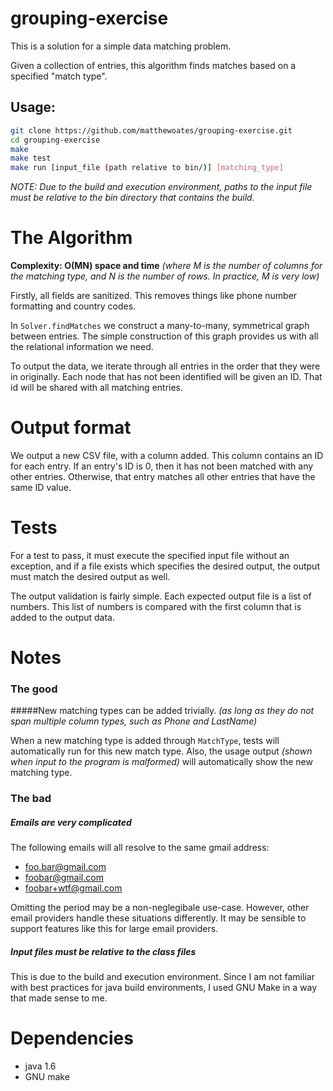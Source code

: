grouping-exercise
=========
This is a solution for a simple data matching problem.

Given a collection of entries, this algorithm finds matches based on a specified "match type".

Usage:
--------------

```sh
git clone https://github.com/matthewoates/grouping-exercise.git
cd grouping-exercise
make
make test
make run [input_file (path relative to bin/)] [matching_type]
```
*NOTE: Due to the build and execution environment, paths to the input file must be relative to the bin directory that contains the build.*

# The Algorithm
**Complexity: O(MN) space and time**
*(where M is the number of columns for the matching type, and N is the number of rows. In practice, M is very low)*

Firstly, all fields are sanitized. This removes things like phone number formatting and country codes.

In `Solver.findMatches` we construct a many-to-many, symmetrical graph between entries. The simple construction of this  graph provides us with all the relational information we need.

To output the data, we iterate through all entries in the order that they were in originally. Each node that has not been identified will be given an ID. That id will be shared with all matching entries.

# Output format
We output a new CSV file, with a column added. This column contains an ID for each entry. If an entry's ID is 0, then it has not been matched with any other entries. Otherwise, that entry matches all other entries that have the same ID value.

# Tests
For a test to pass, it must execute the specified input file without an exception, and if a file exists which specifies the desired output, the output must match the desired output as well.

The output validation is fairly simple. Each expected output file is a list of numbers. This list of numbers is compared with the first column that is added to the output data.


# Notes
### The good

#####New matching types can be added trivially.
*(as long as they do not span multiple column types, such as Phone and LastName)*

When a new matching type is added through `MatchType`, tests will automatically run for this new match type. Also, the usage output *(shown when input to the program is malformed)* will automatically show the new matching type.
### The bad

##### Emails are very complicated
The following emails will all resolve to the same gmail address:
* foo.bar@gmail.com
* foobar@gmail.com
* foobar+wtf@gmail.com

Omitting the period may be a non-neglegibale use-case. However, other email providers handle these situations differently. It may be sensible to support features like this for large email providers.

##### Input files must be relative to the class files
This is due to the build and execution environment. Since I am not familiar with best practices for java build environments, I used GNU Make in a way that made sense to me.


# Dependencies
* java 1.6
* GNU make
